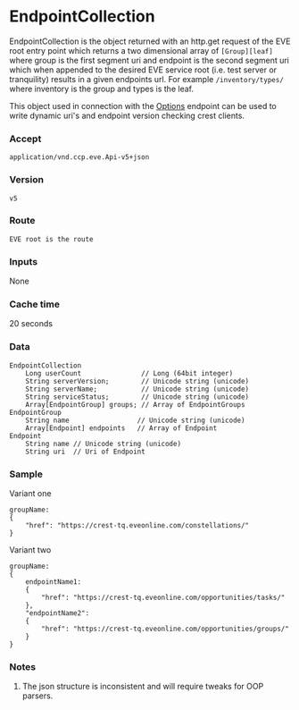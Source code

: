 # EndpointCollection 
EndpointCollection is the object returned with an http.get request of the EVE root entry point which returns a two dimensional array of `[Group][leaf]` where group is the first segment uri and endpoint is the second segment uri which when appended to the desired EVE service root (i.e. test server or tranquility) results in a given endpoints url.  For example `/inventory/types/` where inventory is the group and types is the leaf. 

This object used in connection with the [Options](options.md) endpoint can be used to write dynamic uri's and endpoint version checking crest clients.  

### Accept
`application/vnd.ccp.eve.Api-v5+json`

### Version
`v5`

### Route
`EVE root is the route`

### Inputs
None

### Cache time
20 seconds

### Data

    EndpointCollection
        Long userCount               // Long (64bit integer)
        String serverVersion;        // Unicode string (unicode)
        String serverName;           // Unicode string (unicode)
        String serviceStatus;        // Unicode string (unicode)
        Array[EndpointGroup] groups; // Array of EndpointGroups
    EndpointGroup
	    String name                 // Unicode string (unicode)
	    Array[Endpoint] endpoints	// Array of Endpoint  
    Endpoint
	    String name // Unicode string (unicode)
	    String uri  // Uri of Endpoint  
  
  
### Sample

Variant one

	groupName: 
	{
		"href": "https://crest-tq.eveonline.com/constellations/"
	}

Variant two

	groupName: 
	{
		endpointName1: 
		{
			"href": "https://crest-tq.eveonline.com/opportunities/tasks/"
		}, 
		"endpointName2": 
		{
			"href": "https://crest-tq.eveonline.com/opportunities/groups/"
		}
	}


### Notes
1. The json structure is inconsistent and will require tweaks for OOP parsers.

